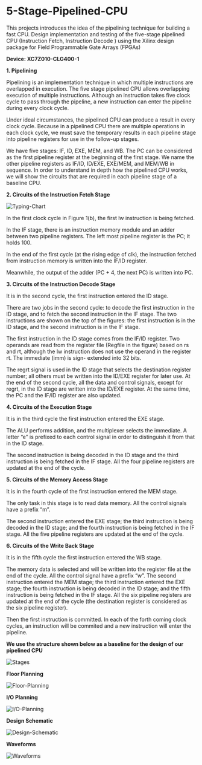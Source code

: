 # 5-Stage-Pipelined-CPU

This projects introduces the idea of the pipelining technique for building a fast CPU. 
Design implementation and testing of the five-stage pipelined CPU (Instruction Fetch, Instruction Decode ) using the Xilinx design package for Field Programmable Gate Arrays (FPGAs)

**Device: XC7Z010-CLG400-1**

**1. Pipelining**

Pipelining is an implementation technique in which multiple instructions are overlapped in execution. The five stage pipelined CPU allows overlapping execution of multiple instructions. Although an instruction takes five clock cycle to pass through the pipeline, a new instruction can enter the pipeline during every clock cycle. 

Under ideal circumstances, the pipelined CPU can produce a result in every clock cycle. Because in a pipelined CPU there are multiple operations in each clock cycle, we must save the temporary results in each pipeline stage into pipeline registers for use in the follow-up stages. 

We have five stages: IF, ID, EXE, MEM, and WB. The PC can be considered as the first pipeline register at the beginning of the first stage. We name the other pipeline registers as IF/ID, ID/EXE, EXE/MEM, and MEM/WB in sequence. In order to understand in depth how the pipelined CPU works, we will show the circuits that are required in each pipeline stage of a baseline CPU.

 
**2. Circuits of the Instruction Fetch Stage**

![Typing-Chart](https://github.com/zbl5332/5-Stage-Pipelined-CPU/blob/008a7ebafd4a2666f68b94658828cf95d161d2b6/Typing-Chart.png)

In the first clock cycle in Figure 1(b), the first lw instruction is being fetched. 

In the IF stage, there is an instruction memory module and an adder between two pipeline registers. The left most pipeline register is the PC; it holds 100. 

In the end of the first cycle (at the rising edge of clk), the instruction fetched from instruction memory is written into the IF/ID register. 

Meanwhile, the output of the adder (PC + 4, the next PC) is written into PC. 

**3. Circuits of the Instruction Decode Stage**

It is in the second cycle, the first instruction entered the ID stage. 

There are two jobs in the second cycle: to decode the first instruction in the ID stage, and to fetch the second instruction in the IF stage. The two instructions are shown on the top of the figures: the first instruction is in the ID stage, and the second instruction is in the IF stage. 

The first instruction in the ID stage comes from the IF/ID register. Two operands are read from the register file (Regfile in the figure) based on rs and rt, although the lw instruction does not use the operand in the register rt. The immediate (imm) is sign- extended into 32 bits. 

The regrt signal is used in the ID stage that selects the destination register number; all others must be written into the ID/EXE register for later use. At the end of the second cycle, all the data and control signals, except for regrt, in the ID stage are written into the ID/EXE register. At the same time, the PC and the IF/ID register are also updated.

**4. Circuits of the Execution Stage**

It is in the third cycle the first instruction entered the EXE stage. 

The ALU performs addition, and the multiplexer selects the immediate. A letter “e” is prefixed to each control signal in order to distinguish it from that in the ID stage. 

The second instruction is being decoded in the ID stage and the third instruction is being fetched in the IF stage. All the four pipeline registers are updated at the end of the cycle. 

**5. Circuits of the Memory Access Stage**

It is in the fourth cycle of the first instruction entered the MEM stage. 

The only task in this stage is to read data memory. All the control signals have a prefix “m”.

The second instruction entered the EXE stage; the third instruction is being decoded in the ID stage; and the fourth instruction is being fetched in the IF stage. All the five pipeline registers are updated at the end of the cycle.

**6. Circuits of the Write Back Stage**

It is in the fifth cycle the first instruction entered the WB stage. 

The memory data is selected and will be written into the register file at the end of the cycle. All the control signal have a prefix “w”. The second instruction entered the MEM stage; the third instruction entered the EXE stage; the fourth instruction is being decoded in the ID stage; and the fifth instruction is being fetched in the IF stage. All the six pipeline registers are updated at the end of the cycle (the destination register is considered as the six pipeline register). 

Then the first instruction is committed. In each of the forth coming clock cycles, an instruction will be commited and a new instruction will enter the pipeline. 

**We use the structure shown below as a baseline for the design of our pipelined CPU**

![Stages](https://github.com/zbl5332/5-Stage-Pipelined-CPU/blob/008a7ebafd4a2666f68b94658828cf95d161d2b6/Stages.png)

**Floor Planning**

![Floor-Planning](https://github.com/zbl5332/5-Stage-Pipelined-CPU/blob/662acf7cf58baf81e4e155c1ff2ac066337c6e9b/Floor-Planning.png)

**I/O Planning**

![I/O-Planning](https://github.com/zbl5332/5-Stage-Pipelined-CPU/blob/662acf7cf58baf81e4e155c1ff2ac066337c6e9b/I%3AO-Planning.png)

**Design Schematic**

![Design-Schematic](https://github.com/zbl5332/5-Stage-Pipelined-CPU/blob/662acf7cf58baf81e4e155c1ff2ac066337c6e9b/Design-Schematic.png)

**Waveforms**

![Waveforms](https://github.com/zbl5332/5-Stage-Pipelined-CPU/blob/662acf7cf58baf81e4e155c1ff2ac066337c6e9b/Waveforms.png)
